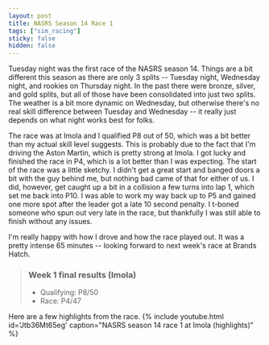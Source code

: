 ```yaml
---
layout: post
title: NASRS Season 14 Race 1
tags: ["sim_racing"]
sticky: false
hidden: false
---
```


Tuesday night was the first race of the NASRS season 14.  Things are a bit different this season as there are only 3 splits -- Tuesday night, Wednesday night, and rookies on Thursday night.  In the past there were bronze, silver, and gold splits, but all of those have been consolidated into just two splits.  The weather is a bit more dynamic on Wednesday, but otherwise there's no real skill difference between Tuesday and Wednesday -- it really just depends on what night works best for folks.

The race was at Imola and I qualified P8 out of 50, which was a bit better than my actual skill level suggests.  This is probably due to the fact that I'm driving the Aston Martin, which is pretty strong at Imola.  I got lucky and finished the race in P4, which is a lot better than I was expecting.  The start of the race was a little sketchy.  I didn't get a great start and banged doors a bit with the guy behind me, but nothing bad came of that for either of us.  I did, however, get caught up a bit in a collision a few turns into lap 1, which set me back into P10.  I was able to work my way back up to P5 and gained one more spot after the leader got a late 10 second penalty.  I t-boned someone who spun out very late in the race, but thankfully I was still able to finish without any issues.

I'm really happy with how I drove and how the race played out.  It was a pretty intense 65 minutes -- looking forward to next week's race at Brands Hatch.

> ### Week 1 final results (Imola)
> - Qualifying: P8/50
> - Race: P4/47

Here are a few highlights from the race.
{% include youtube.html id='Jtb36Mt65eg' caption="NASRS season 14 race 1 at Imola (highlights)" %}

